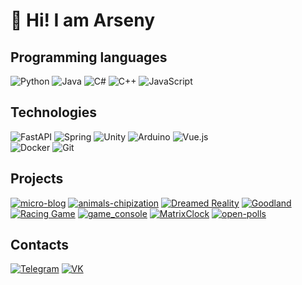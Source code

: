 # 👋 Hi! I am Arseny

## Programming languages
![Python](https://img.shields.io/badge/Python-303952?style=for-the-badge&logo=python)
![Java](https://img.shields.io/badge/Java-303952?style=for-the-badge)
![C#](https://img.shields.io/badge/CSharp-303952?style=for-the-badge&logo=csharp)
![C++](https://img.shields.io/badge/C++-303952?style=for-the-badge&logo=cplusplus)
![JavaScript](https://img.shields.io/badge/JavaScript-303952?style=for-the-badge&logo=javascript)

## Technologies
![FastAPI](https://img.shields.io/badge/FastAPI-303952?style=for-the-badge&logo=fastapi)
![Spring](https://img.shields.io/badge/Spring-303952?style=for-the-badge&logo=spring)
![Unity](https://img.shields.io/badge/Unity-303952?style=for-the-badge&logo=unity)
![Arduino](https://img.shields.io/badge/Arduino-303952?style=for-the-badge&logo=arduino)
![Vue.js](https://img.shields.io/badge/Vue.js-303952?style=for-the-badge&logo=vuedotjs)
<br>
![Docker](https://img.shields.io/badge/Docker-303952?style=for-the-badge&logo=docker)
![Git](https://img.shields.io/badge/Git-303952?style=for-the-badge&logo=git)

## Projects
[![micro-blog](https://img.shields.io/badge/micro--blog-303952?style=for-the-badge&logo=fastapi)](https://github.com/arsuhinars/micro-blog)
[![animals-chipization](https://img.shields.io/badge/animals--chipization-303952?style=for-the-badge&logo=springboot)](https://github.com/arsuhinars/animals-chipization)
[![Dreamed Reality](https://img.shields.io/badge/Dreamed_Reality-303952?style=for-the-badge&logo=unity)](https://github.com/arsuhinars/Dreamed-Reality)
[![Goodland](https://img.shields.io/badge/Goodland-303952?style=for-the-badge&logo=unity)](https://github.com/arsuhinars/Goodland)
[![Racing Game](https://img.shields.io/badge/Racing_Game-303952?style=for-the-badge&logo=unity)](https://github.com/arsuhinars/RacingGame)
[![game_console](https://img.shields.io/badge/game_console-303952?style=for-the-badge&logo=arduino)](https://github.com/arsuhinars/game_console)
[![MatrixClock](https://img.shields.io/badge/MatrixClock-303952?style=for-the-badge&logo=arduino)](https://github.com/arsuhinars/MatrixClock)
[![open-polls](https://img.shields.io/badge/open--polls-303952?style=for-the-badge&logo=vuedotjs)](https://github.com/arsuhinars/open-polls)

## Contacts
[![Telegram](https://img.shields.io/badge/Telegram-303952?style=for-the-badge&logo=telegram)](https://t.me/arsuhinars)
[![VK](https://img.shields.io/badge/VK-303952?style=for-the-badge&logo=vk)](https://vk.com/arsuhinars)
